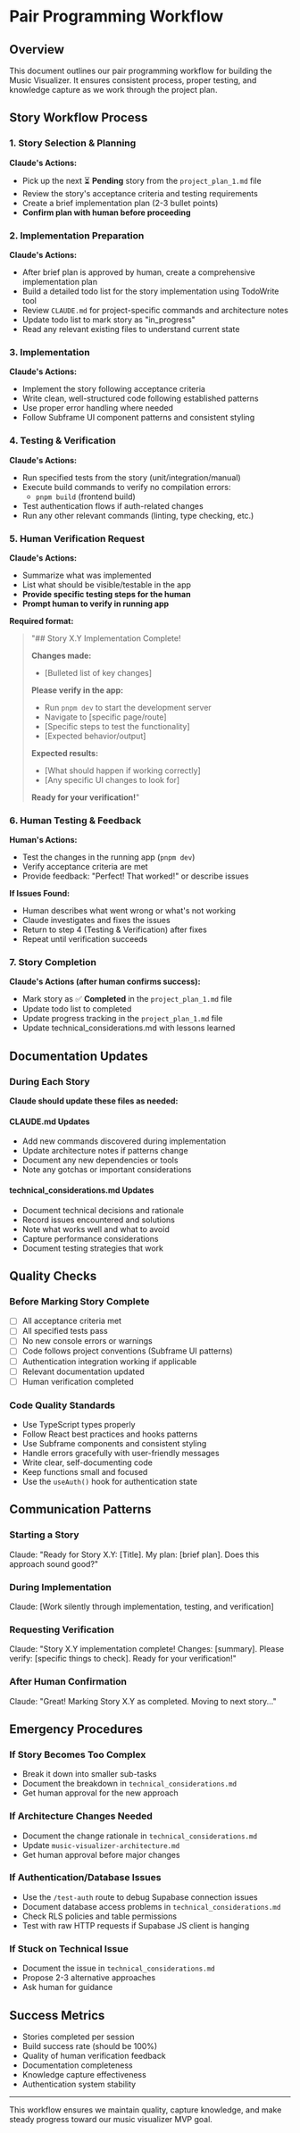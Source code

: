 # Pair Programming Workflow

## Overview
This document outlines our pair programming workflow for building the Music Visualizer. It ensures consistent process, proper testing, and knowledge capture as we work through the project plan.

## Story Workflow Process

### 1. Story Selection & Planning
**Claude's Actions:**
- Pick up the next ⏳ **Pending** story from the `project_plan_1.md` file
- Review the story's acceptance criteria and testing requirements
- Create a brief implementation plan (2-3 bullet points)
- **Confirm plan with human before proceeding**

### 2. Implementation Preparation
**Claude's Actions:**
- After brief plan is approved by human, create a comprehensive implementation plan
- Build a detailed todo list for the story implementation using TodoWrite tool
- Review `CLAUDE.md` for project-specific commands and architecture notes
- Update todo list to mark story as "in_progress"
- Read any relevant existing files to understand current state

### 3. Implementation
**Claude's Actions:**
- Implement the story following acceptance criteria
- Write clean, well-structured code following established patterns
- Use proper error handling where needed
- Follow Subframe UI component patterns and consistent styling

### 4. Testing & Verification
**Claude's Actions:**
- Run specified tests from the story (unit/integration/manual)
- Execute build commands to verify no compilation errors:
  - `pnpm build` (frontend build)
- Test authentication flows if auth-related changes
- Run any other relevant commands (linting, type checking, etc.)

### 5. Human Verification Request
**Claude's Actions:**
- Summarize what was implemented
- List what should be visible/testable in the app
- **Provide specific testing steps for the human**
- **Prompt human to verify in running app**

**Required format:**
> "## Story X.Y Implementation Complete!
> 
> **Changes made:**
> - [Bulleted list of key changes]
> 
> **Please verify in the app:**
> - Run `pnpm dev` to start the development server
> - Navigate to [specific page/route]
> - [Specific steps to test the functionality]
> - [Expected behavior/output]
> 
> **Expected results:**
> - [What should happen if working correctly]
> - [Any specific UI changes to look for]
> 
> **Ready for your verification!**"

### 6. Human Testing & Feedback
**Human's Actions:**
- Test the changes in the running app (`pnpm dev`)
- Verify acceptance criteria are met
- Provide feedback: "Perfect! That worked!" or describe issues

**If Issues Found:**
- Human describes what went wrong or what's not working
- Claude investigates and fixes the issues
- Return to step 4 (Testing & Verification) after fixes
- Repeat until verification succeeds

### 7. Story Completion
**Claude's Actions (after human confirms success):**
- Mark story as ✅ **Completed** in the `project_plan_1.md` file
- Update todo list to completed
- Update progress tracking in the `project_plan_1.md` file
- Update technical_considerations.md with lessons learned

## Documentation Updates

### During Each Story
**Claude should update these files as needed:**

#### CLAUDE.md Updates
- Add new commands discovered during implementation
- Update architecture notes if patterns change  
- Document any new dependencies or tools
- Note any gotchas or important considerations

#### technical_considerations.md Updates
- Document technical decisions and rationale
- Record issues encountered and solutions
- Note what works well and what to avoid
- Capture performance considerations
- Document testing strategies that work

## Quality Checks

### Before Marking Story Complete
- [ ] All acceptance criteria met
- [ ] All specified tests pass
- [ ] No new console errors or warnings  
- [ ] Code follows project conventions (Subframe UI patterns)
- [ ] Authentication integration working if applicable
- [ ] Relevant documentation updated
- [ ] Human verification completed

### Code Quality Standards
- Use TypeScript types properly
- Follow React best practices and hooks patterns
- Use Subframe components and consistent styling
- Handle errors gracefully with user-friendly messages
- Write clear, self-documenting code
- Keep functions small and focused
- Use the `useAuth()` hook for authentication state

## Communication Patterns

### Starting a Story
Claude: "Ready for Story X.Y: [Title]. My plan: [brief plan]. Does this approach sound good?"

### During Implementation  
Claude: [Work silently through implementation, testing, and verification]

### Requesting Verification
Claude: "Story X.Y implementation complete! Changes: [summary]. Please verify: [specific things to check]. Ready for your verification!"

### After Human Confirmation
Claude: "Great! Marking Story X.Y as completed. Moving to next story..."

## Emergency Procedures

### If Story Becomes Too Complex
- Break it down into smaller sub-tasks
- Document the breakdown in `technical_considerations.md`
- Get human approval for the new approach

### If Architecture Changes Needed
- Document the change rationale in `technical_considerations.md`
- Update `music-visualizer-architecture.md`
- Get human approval before major changes

### If Authentication/Database Issues
- Use the `/test-auth` route to debug Supabase connection issues
- Document database access problems in `technical_considerations.md`
- Check RLS policies and table permissions
- Test with raw HTTP requests if Supabase JS client is hanging

### If Stuck on Technical Issue
- Document the issue in `technical_considerations.md`
- Propose 2-3 alternative approaches
- Ask human for guidance

## Success Metrics
- Stories completed per session
- Build success rate (should be 100%)
- Quality of human verification feedback
- Documentation completeness
- Knowledge capture effectiveness
- Authentication system stability

---

This workflow ensures we maintain quality, capture knowledge, and make steady progress toward our music visualizer MVP goal.